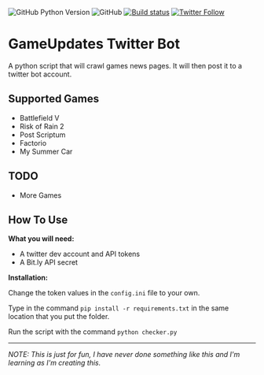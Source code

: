 ![GitHub Python Version](https://img.shields.io/badge/Python-v3.7-blue) ![GitHub](https://img.shields.io/github/license/No-Death/Gameupdates) [![Build status](https://ci.appveyor.com/api/projects/status/mi7fc9tvop6ew5ri?svg=true)](https://ci.appveyor.com/project/piitchyy/gameupdates-ix091) [![Twitter Follow](https://img.shields.io/twitter/follow/Game_Update_?style=social)](https://twitter.com/Game_Update_)


# GameUpdates Twitter Bot
A python script that will crawl games news pages. It will then post it to a twitter bot account.


## Supported Games
- Battlefield V
- Risk of Rain 2
- Post Scriptum
- Factorio
- My Summer Car

## TODO
- More Games

## How To Use
**What you will need:**
- A twitter dev account and API tokens
- A Bit.ly API secret

**Installation:**

Change the token values in the `config.ini` file to your own.

Type in the command `pip install -r requirements.txt` in the same location that you put the folder.

Run the script with the command `python checker.py`



------
*NOTE: This is just for fun, I have never done something like this and I'm learning as I'm creating this.*
